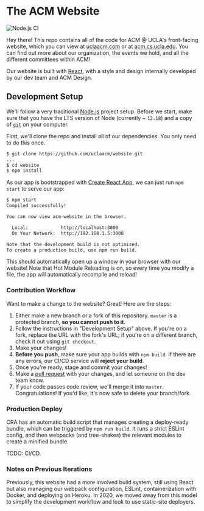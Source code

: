 # The ACM Website

![Node.js CI](https://github.com/uclaacm/website/workflows/Node.js%20CI/badge.svg)

Hey there! This repo contains all of the code for ACM @ UCLA's front-facing website, which you can view at [uclaacm.com](https://uclaacm.com) or at [acm.cs.ucla.edu](https://acm.cs.ucla.edu). You can find out more about our organization, the events we hold, and all the different committees within ACM!

Our website is built with [React](https://reactjs.org), with a style and design internally developed by our dev team and ACM Design. 

## Development Setup

We'll follow a very traditional [Node.js](https://nodejs.org) project setup. Before we start, make sure that you have the LTS version of Node (currently ~ `12.18`) and a copy of [`git`](https://git-scm.com/) on your computer.

First, we'll clone the repo and install all of our dependencies. You only need to do this once.

```sh
$ git clone https://github.com/uclaacm/website.git
...
$ cd website
$ npm install
```

As our app is bootstrapped with [Create React App](https://create-react-app.dev/), we can just run `npm start` to serve our app:

```sh
$ npm start
Compiled successfully!

You can now view acm-website in the browser.

  Local:            http://localhost:3000
  On Your Network:  http://192.168.1.5:3000

Note that the development build is not optimized.
To create a production build, use npm run build.
```

This should automatically open up a window in your browser with our website! Note that Hot Module Reloading is on, so every time you modify a file, the app will automatically recompile and reload!

### Contribution Workflow

Want to make a change to the website? Great! Here are the steps:

1. Either make a new branch or a fork of this repository. `master` is a protected branch, **so you cannot push to it**.
2. Follow the instructions in "Development Setup" above. If you're on a fork, replace the URL with the fork's URL; if you're on a different branch, check it out using `git checkout`.
3. Make your changes!
4. **Before you push**, make sure your app builds with `npm build`. If there are any errors, our CI/CD service will **reject your build**.
5. Once you're ready, stage and commit your changes!
6. Make a [pull request](https://github.com/uclaacm/website/pulls) with your changes, and let someone on the dev team know.
7. If your code passes code review, we'll merge it into `master`. Congratulations! If you'd like, it's now safe to delete your branch/fork.

### Production Deploy

CRA has an automatic build script that manages creating a deploy-ready bundle, which can be triggered by `npm run build`. It runs a strict ESLint config, and then webpacks (and tree-shakes) the relevant modules to create a minified bundle.

TODO: CI/CD.

### Notes on Previous Iterations

Previously, this website had a more involved build system, still using React but also managing our webpack configuration, ESLint, containerization with Docker, and deploying on Heroku. In 2020, we moved away from this model to simplify the development workflow and look to use static-site deployers.

